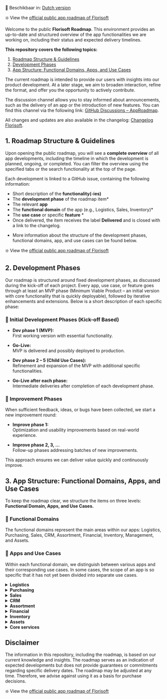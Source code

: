 
📘 Beschikbaar in: [Dutch version](https://github.com/Florisoft-issues/AppRoadmap/blob/main/README.md)

❇️ View the [official public app roadmap of Florisoft](https://github.com/orgs/Florisoft-issues/projects/67)

Welcome to the public **Florisoft Roadmap**. This environment provides an up-to-date and structured overview of the app functionalities we are working on, including their status and expected delivery timelines.

**This repository covers the following topics:**
1. [Roadmap Structure & Guidelines](#1-roadmap-structure--guidelines)  
2. [Development Phases](#2-development-phases)  
3. [App Structure: Functional Domains, Apps, and Use Cases](#3-app-structure-functional-domains-apps-and-use-cases)

The current roadmap is intended to provide our users with insights into our product development. At a later stage, we aim to broaden interaction, refine the format, and offer you the opportunity to actively contribute.

The discussion channel allows you to stay informed about announcements, such as the delivery of an app or the introduction of new features. You can find this channel via the following link: [GitHub Discussions – AppRoadmap](https://github.com/Florisoft-issues/AppRoadmap/discussions).

All changes and updates are also available in the changelog: [Changelog Florisoft](https://app.florisoft.nl/apps/latest/changelog.html).

## 1. Roadmap Structure & Guidelines

Upon opening the public roadmap, you will see a **complete overview** of all app developments, including the timeline in which the development is planned, ongoing, or completed. You can filter the overview using the specified tabs or the search functionality at the top of the page.

Each development is linked to a GitHub issue, containing the following information:

- Short description of the **functionality(-ies)**
- The **development phase** of the roadmap item*
- The relevant **app**
- The **functional domain** of the app (e.g., Logistics, Sales, Inventory)*
- The **use case** or specific **feature** *
- Once delivered, the item receives the label **Delivered** and is closed with a link to the changelog.

* More information about the structure of the development phases, functional domains, app, and use cases can be found below.

❇️ View the [official public app roadmap of Florisoft](https://github.com/orgs/Florisoft-issues/projects/67)

## 2. Development Phases

Our roadmap is structured around fixed development phases, as discussed during the kick-off of each project. Every app, use case, or feature goes through at least an MVP phase (Minimum Viable Product – an initial version with core functionality that is quickly deployable), followed by iterative enhancements and extensions. Below is a short description of each specific phase:

### 🌱 Initial Development Phases (Kick-off Based)

- **Dev phase 1 (MVP):**  
    First working version with essential functionality.

- **Go-Live:**  
    MVP is delivered and possibly deployed to production.

- **Dev phase 2 – 5 (Child Use Cases):**  
    Refinement and expansion of the MVP with additional specific functionalities.

- **Go-Live after each phase:**  
    Intermediate deliveries after completion of each development phase.

### 🔄 Improvement Phases

When sufficient feedback, ideas, or bugs have been collected, we start a new improvement round:

- **Improve phase 1:**  
    Optimization and usability improvements based on real-world experience.

- **Improve phase 2, 3, …**  
    Follow-up phases addressing batches of new improvements.

This approach ensures we can deliver value quickly and continuously improve.

## 3. App Structure: Functional Domains, Apps, and Use Cases

To keep the roadmap clear, we structure the items on three levels: **Functional Domain, Apps, and Use Cases.**

### 🔹 Functional Domains

The functional domains represent the main areas within our apps: Logistics, Purchasing, Sales, CRM, Assortment, Financial, Inventory, Management, and Assets.

### 🔸 Apps and Use Cases

Within each functional domain, we distinguish between various apps and their corresponding use cases. In some cases, the scope of an app is so specific that it has not yet been divided into separate use cases.

<details>
<summary><strong>Logistics</strong></summary>

- **App:** Packing

  **Use cases:** Kubus, Packing, Trolley Loading
  
- **App:** Picking 

  **Use cases:** Palet Picking, Generic Picking
  
- **App:** Quality Control

  **Use cases:** Final Outbound Check, Exception Handling, Exception Registration

- **App:** Labeling

  **Use cases:** Price label, Stock label
  
- **App:** Track & Tracing

  **Use cases:**  N.v.t.
  
- **App:** Receiving

  **Use cases:** Entry Control
  
- **App:** Shipping

  **Use cases:** Adress Label

-  **App:** Automating Agent

   **Use cases:** Sorting, Weighing

</details>

<details>
<summary><strong>Purchasing</strong></summary>

- **App:** Proposals

  **Use cases:** Offer Request Floriday

</details>

<details>
<summary><strong>Sales</strong></summary>

- **App:** POS

  **Use cases:** Cash & Carry, Order Registration, Floriline
  
- **App:** Purchasing Proposals

  **Use cases:** N.v.t.
  
- **App:** Licensing

  **Use cases:** N.v.t.

</details>

<details>
<summary><strong>CRM</strong></summary> 

- **App:** Tickets

  **Use cases:** N.v.t.

</details>

<details>
<summary><strong>Assortment</strong></summary> 

- **App:** Product Sourching

  **Use cases:** Floriday Grower Catalog

</details>

<details>
<summary><strong>Financial</strong></summary>

- **App:** Invoice Receipt Verification

  **Use cases:** N.v.t.
  
- **App:** Receiving Claims

  **Use cases:** N.v.t.
  
- **App:** Payments

  **Use cases:** N.v.t.
  
- **App:** Invoicing

  **Use cases:** N.v.t.

</details>

<details>
<summary><strong>Inventory</strong></summary> 

- **App:** Inventory

  **Use cases:** Slotting, Stock Counting
  
</details>

<details>
<summary><strong>Assets</strong></summary>

- **App:** Asset Tracking

  **Use cases:** Outbound, Inbound

</details>

<details>
<summary><strong>Core services</strong></summary>

- **App:** Hub

  **Use cases:** N.v.t.
  
- **App:** Job Agent

  **Use cases:** Job Agent Server, Job Agent Client

  </details>

## Disclaimer

The information in this repository, including the roadmap, is based on our current knowledge and insights. The roadmap serves as an indication of expected developments but does not provide guarantees or commitments regarding specific delivery dates. The roadmap may be adjusted at any time. Therefore, we advise against using it as a basis for purchase decisions.

❇️ View the [official public app roadmap of Florisoft](https://github.com/orgs/Florisoft-issues/projects/67)
